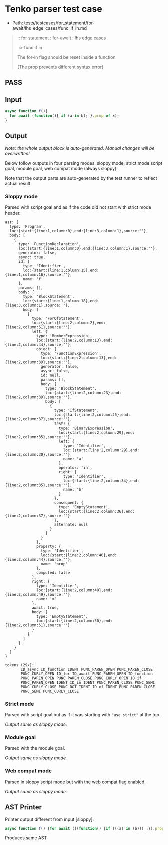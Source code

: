 # Tenko parser test case

- Path: tests/testcases/for_statement/for-await/lhs_edge_cases/func_if_in.md

> :: for statement : for-await : lhs edge cases
>
> ::> func if in
>
> The for-in flag should be reset inside a function
>
> (The prop prevents different syntax error)

## PASS

## Input

`````js
async function f(){
  for await (function(){ if (a in b); }.prop of x);
}
`````

## Output

_Note: the whole output block is auto-generated. Manual changes will be overwritten!_

Below follow outputs in four parsing modes: sloppy mode, strict mode script goal, module goal, web compat mode (always sloppy).

Note that the output parts are auto-generated by the test runner to reflect actual result.

### Sloppy mode

Parsed with script goal and as if the code did not start with strict mode header.

`````
ast: {
  type: 'Program',
  loc:{start:{line:1,column:0},end:{line:3,column:1},source:''},
  body: [
    {
      type: 'FunctionDeclaration',
      loc:{start:{line:1,column:0},end:{line:3,column:1},source:''},
      generator: false,
      async: true,
      id: {
        type: 'Identifier',
        loc:{start:{line:1,column:15},end:{line:1,column:16},source:''},
        name: 'f'
      },
      params: [],
      body: {
        type: 'BlockStatement',
        loc:{start:{line:1,column:18},end:{line:3,column:1},source:''},
        body: [
          {
            type: 'ForOfStatement',
            loc:{start:{line:2,column:2},end:{line:2,column:51},source:''},
            left: {
              type: 'MemberExpression',
              loc:{start:{line:2,column:13},end:{line:2,column:44},source:''},
              object: {
                type: 'FunctionExpression',
                loc:{start:{line:2,column:13},end:{line:2,column:39},source:''},
                generator: false,
                async: false,
                id: null,
                params: [],
                body: {
                  type: 'BlockStatement',
                  loc:{start:{line:2,column:23},end:{line:2,column:39},source:''},
                  body: [
                    {
                      type: 'IfStatement',
                      loc:{start:{line:2,column:25},end:{line:2,column:37},source:''},
                      test: {
                        type: 'BinaryExpression',
                        loc:{start:{line:2,column:29},end:{line:2,column:35},source:''},
                        left: {
                          type: 'Identifier',
                          loc:{start:{line:2,column:29},end:{line:2,column:30},source:''},
                          name: 'a'
                        },
                        operator: 'in',
                        right: {
                          type: 'Identifier',
                          loc:{start:{line:2,column:34},end:{line:2,column:35},source:''},
                          name: 'b'
                        }
                      },
                      consequent: {
                        type: 'EmptyStatement',
                        loc:{start:{line:2,column:36},end:{line:2,column:37},source:''}
                      },
                      alternate: null
                    }
                  ]
                }
              },
              property: {
                type: 'Identifier',
                loc:{start:{line:2,column:40},end:{line:2,column:44},source:''},
                name: 'prop'
              },
              computed: false
            },
            right: {
              type: 'Identifier',
              loc:{start:{line:2,column:48},end:{line:2,column:49},source:''},
              name: 'x'
            },
            await: true,
            body: {
              type: 'EmptyStatement',
              loc:{start:{line:2,column:50},end:{line:2,column:51},source:''}
            }
          }
        ]
      }
    }
  ]
}

tokens (29x):
       ID_async ID_function IDENT PUNC_PAREN_OPEN PUNC_PAREN_CLOSE
       PUNC_CURLY_OPEN ID_for ID_await PUNC_PAREN_OPEN ID_function
       PUNC_PAREN_OPEN PUNC_PAREN_CLOSE PUNC_CURLY_OPEN ID_if
       PUNC_PAREN_OPEN IDENT ID_in IDENT PUNC_PAREN_CLOSE PUNC_SEMI
       PUNC_CURLY_CLOSE PUNC_DOT IDENT ID_of IDENT PUNC_PAREN_CLOSE
       PUNC_SEMI PUNC_CURLY_CLOSE
`````

### Strict mode

Parsed with script goal but as if it was starting with `"use strict"` at the top.

_Output same as sloppy mode._

### Module goal

Parsed with the module goal.

_Output same as sloppy mode._

### Web compat mode

Parsed in sloppy script mode but with the web compat flag enabled.

_Output same as sloppy mode._

## AST Printer

Printer output different from input [sloppy]:

````js
async function f() {for await (((function() {if (((a) in (b))) ;}).prop) of x) ;}
````

Produces same AST
